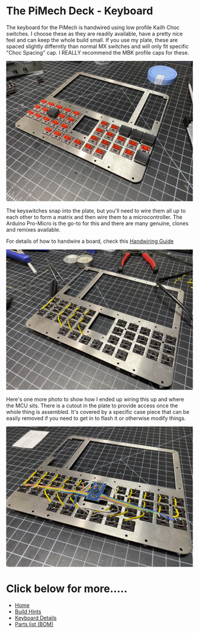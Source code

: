 # The PiMech Deck - Keyboard

The keyboard for the PiMech is handwired using low profile Kailh Choc switches.  I choose these as they are 
readily available, have a pretty nice feel and can keep the whole build small.  If you use my plate, these 
are spaced slightly differntly than normal MX switches and will only fit specific "Choc Spacing" cap.  I 
REALLY recommend the MBK profile caps for these.

![Keyswitches](../photos/build/kb_switches.jpeg "Low Profile Kailh Choc Switches")

The keyswitches snap into the plate, but you'll need to wire them all up to each other to form a matrix and then
wire them to a microcontroller.  The Arduino Pro-Micro is the go-to for this and there are many genuine, clones and 
remixes available.  

For details of how to handwire a board, check this [Handwiring Guide](https://geekhack.org/index.php?topic=87689.0)

![Handwiring Partially Done](../photos/build/kb_handwire1.jpeg "Hand wired columns/rows")

Here's one more photo to show how I ended up wiring this up and where the MCU sits. There is a cutout in the 
plate to provide access once the whole thing is assembled. It's covered by a specific case piece that can be
easily removed if you need to get in to flash it or otherwise modify things.

![Handwiring Done](../photos/build/kb_handwire2.jpeg "Done hand wiring!")



# Click below for more.....
* [Home](../README.md)
* [Build Hints](../docs/overview.md)
* [Keyboard Details](../docs/keyboard.md)
* [Parts list (BOM)](../docs/bom.md)
